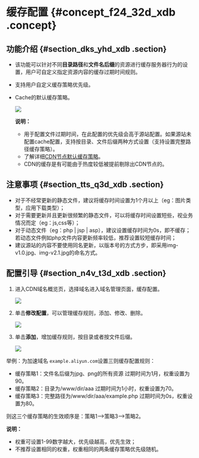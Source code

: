 # 缓存配置 {#concept_f24_32d_xdb .concept}

## 功能介绍 {#section_dks_yhd_xdb .section}

-   该功能可以针对不同**目录路径**和**文件名后缀**的资源进行缓存服务器行为的设置，用户可自定义指定资源内容的缓存过期时间规则。
-   支持用户自定义缓存策略优先级。
-   Cache的默认缓存策略。

    ![](http://static-aliyun-doc.oss-cn-hangzhou.aliyuncs.com/assets/img/5147/3383_zh-CN.png)

    **说明：** 

    -   用于配置文件过期时间，在此配置的优先级会高于源站配置。如果源站未配置cache配置，支持按目录、文件后缀两种方式设置（支持设置完整路径缓存策略）。
    -   了解详细[CDN节点默认缓存策略](../cn.zh-CN/.md#)。
    -   CDN的缓存是有可能由于热度较低被提前剔除出CDN节点的。

## 注意事项 {#section_tts_q3d_xdb .section}

-   对于不经常更新的静态文件，建议将缓存时间设置为1个月以上（eg：图片类型，应用下载类型）；
-   对于需要更新并且更新很频繁的静态文件，可以将缓存时间设置短些，视业务情况而定（eg：js,css等）；
-   对于动态文件（eg：php | jsp | asp），建议设置缓存时间为0s，即不缓存；若动态文件例如php文件内容更新频率较低，推荐设置较短缓存时间；
-   建议源站的内容不要使用同名更新，以版本号的方式方步，即采用img-v1.0.jpg、img-v2.1.jpg的命名方式。

## 配置引导 {#section_n4v_t3d_xdb .section}

1.  进入CDN域名概览页，选择域名进入域名管理页面，缓存配置。

    ![](http://static-aliyun-doc.oss-cn-hangzhou.aliyuncs.com/assets/img/5147/3384_zh-CN.png)

2.  单击**修改配置**，可以管理缓存规则，添加、修改、删除。

    ![](http://static-aliyun-doc.oss-cn-hangzhou.aliyuncs.com/assets/img/5147/3385_zh-CN.png)

3.  单击**添加**，增加缓存规则，按目录或者按文件后缀。

    ![](http://static-aliyun-doc.oss-cn-hangzhou.aliyuncs.com/assets/img/5147/3387_zh-CN.png)


举例：为加速域名 `example.aliyun.com`设置三则缓存配置规则：

-   缓存策略1：文件名后缀为jpg、png的所有资源 过期时间为1月，权重设置为90。
-   缓存策略2：目录为/www/dir/aaa 过期时间为1小时，权重设置为70。
-   缓存策略3：完整路径为/www/dir/aaa/example.php 过期时间为0s，权重设置为80。

则这三个缓存策略的生效顺序是：策略1—\>策略3—\>策略2。

**说明：** 

-   权重可设置1-99数字越大，优先级越高，优先生效；
-   不推荐设置相同的权重，权重相同的两条缓存策略优先级随机。

